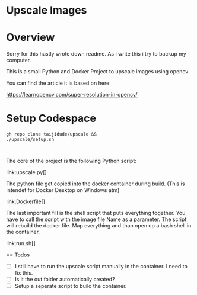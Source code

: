 # Upscale Images 

# Overview 

Sorry for this hastly wrote down readme. As i write this i try to backup my computer. 

This is a small Python and Docker Project to upscale images using opencv. 

You can find the article it is based on here: 

https://learnopencv.com/super-resolution-in-opencv/

# Setup Codespace

```shell 
gh repo clone taijidude/upscale && 
./upscale/setup.sh



```


The core of the project is the following Python script: 

link:upscale.py[]

The python file get copied into the docker container during build. (This is intendet for Docker Desktop on Windows atm)

link:Dockerfile[]

The last important fill is the shell script that puts everything together. You have to call the script with the image file Name as a parameter. The script will rebuild the docker file. Map everything and than open up a bash shell in the container. 

link:run.sh[]

== Todos

* [ ] I still have to run the upscale script manually in the container. I need to fix this. 
* [ ] Is it the out folder automatically created? 
* [ ] Setup a seperate script to build the container. 
